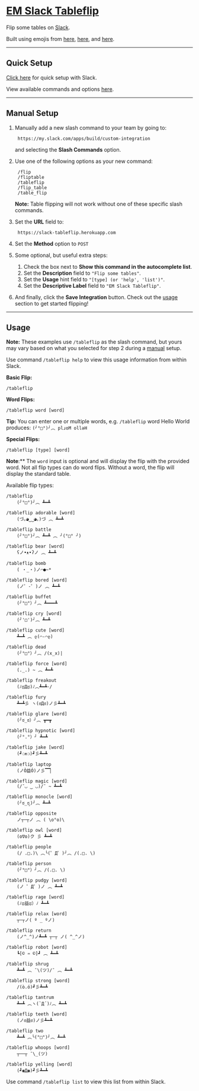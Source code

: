 # [EM Slack Tableflip](https://slack-tableflip.herokuapp.com)
Flip some tables on [Slack](https://slack.com).

Built using emojis from [here](http://www.emoticonfun.org/flip/), [here](http://emojicons.com/table-flipping), and [here](http://tableflipping.com/).

----------
## Quick Setup

[Click here](https://slack-tableflip.herokuapp.com/teams) for quick setup with Slack.

View available commands and options [here](#usage).

----------
## Manual Setup

1. Manually add a new slash command to your team by going to:

        https://my.slack.com/apps/build/custom-integration

    and selecting the **Slash Commands** option.

2. Use one of the following options as your new command:

        /flip
        /fliptable
        /tableflip
        /flip_table
        /table_flip

    **Note:** Table flipping will not work without one of these specific slash commands.

3. Set the **URL** field to:

        https://slack-tableflip.herokuapp.com

4. Set the **Method** option to `POST`

5. Some optional, but useful extra steps:
    1. Check the box next to **Show this command in the autocomplete list**.
    2. Set the **Description** field to `"Flip some tables"`.
    3. Set the **Usage** hint field to `"[type] (or 'help', 'list')"`.
    4. Set the **Descriptive Label** field to `"EM Slack Tableflip"`.

6. And finally, click the **Save Integration** button. Check out the [usage](#usage) section to get started flipping!

----------
## Usage

**Note:** These examples use `/tableflip` as the slash command, but yours may vary based on what you selected for step 2 during a [manual](#manual-setup) setup.

Use command `/tableflip help` to view this usage information from within Slack.

**Basic Flip:**

    /tableflip

**Word Flips:**

    /tableflip word [word]

**Tip:** You can enter one or multiple words, e.g. `/tableflip` word Hello World produces: `(╯°□°)╯︵ plɹoM ollǝH`

**Special Flips:**

    /tableflip [type] [word]

**Note**:** The `word` input is optional and will display the flip with the provided word. Not all flip types can do word flips. Without a word, the flip will display the standard table.

Available flip types:

    /tableflip
        (╯°□°)╯︵ ┻━┻

    /tableflip adorable [word]
        (づ｡◕‿‿◕｡)づ ︵ ┻━┻

    /tableflip battle
        (╯°□°)╯︵ ┻━┻ ︵ ╯(°□° ╯)

    /tableflip bear [word]
        ʕノ•ᴥ•ʔノ ︵ ┻━┻

    /tableflip bomb
        ( ・_・)ノ⌒●~*

    /tableflip bored [word]
        (ノ゜-゜)ノ ︵ ┻━┻

    /tableflip buffet
        (╯°□°）╯︵ ┻━━━┻

    /tableflip cry [word]
        (╯'□')╯︵ ┻━┻

    /tableflip cute [word]
        ┻━┻ ︵ ლ(⌒-⌒ლ)

    /tableflip dead
        (╯°□°）╯︵ /(x_x)|

    /tableflip force [word]
        (._.) ~ ︵ ┻━┻

    /tableflip freakout
        (ﾉಥДಥ)ﾉ︵┻━┻･/

    /tableflip fury
        ┻━┻彡 ヽ(ಠДಠ)ノ彡┻━┻﻿

    /tableflip glare [word]
        (╯ಠ_ಠ）╯︵ ┳━┳

    /tableflip hypnotic [word]
        (╯°.°）╯ ┻━┻

    /tableflip jake [word]
        (┛❍ᴥ❍﻿)┛彡┻━┻

    /tableflip laptop
        (ノÒ益Ó)ノ彡▔▔▏

    /tableflip magic [word]
        (/¯◡ ‿ ◡)/¯ ~ ┻━┻

    /tableflip monocle [word]
        (╯ಠ_ರೃ)╯︵ ┻━┻

    /tableflip opposite
        ノ┬─┬ノ ︵ ( \o°o)\

    /tableflip owl [word]
        (ʘ∇ʘ)ク 彡 ┻━┻

    /tableflip people
        (/ .□.)\ ︵╰(゜Д゜)╯︵ /(.□. \)

    /tableflip person
        (╯°□°）╯︵ /(.□. \)

    /tableflip pudgy [word]
        (ノ ゜Д゜)ノ ︵ ┻━┻

    /tableflip rage [word]
        (ﾉಥ益ಥ）ﾉ﻿ ┻━┻

    /tableflip relax [word]
        ┬─┬ノ( º _ ºノ)

    /tableflip return
        (ノ^_^)ノ┻━┻ ┬─┬ ノ( ^_^ノ)

    /tableflip robot [word]
        ┗[© ♒ ©]┛ ︵ ┻━┻

    /tableflip shrug
        ┻━┻ ︵﻿ ¯\(ツ)/¯ ︵ ┻━┻

    /tableflip strong [word]
        /(ò.ó)┛彡┻━┻

    /tableflip tantrum
        ┻━┻ ︵ヽ(`Д´)ﾉ︵﻿ ┻━┻

    /tableflip teeth [word]
        (ノಠ益ಠ)ノ彡┻━┻

    /tableflip two
        ┻━┻ ︵╰(°□°)╯︵ ┻━┻

    /tableflip whoops [word]
        ┬──┬﻿ ¯\_(ツ)

    /tableflip yelling [word]
        (┛◉Д◉)┛彡┻━┻

Use command `/tableflip list` to view this list from within Slack.
